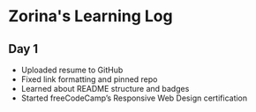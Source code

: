 # Zorina's Learning Log

## Day 1
- Uploaded resume to GitHub
- Fixed link formatting and pinned repo
- Learned about README structure and badges
- Started freeCodeCamp’s Responsive Web Design certification
